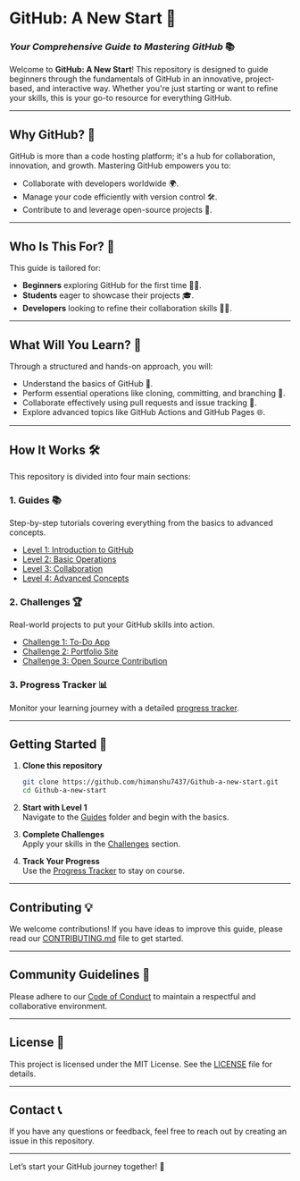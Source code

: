 
# **GitHub: A New Start** 🚀  
### *Your Comprehensive Guide to Mastering GitHub* 📚  

Welcome to **GitHub: A New Start**! This repository is designed to guide beginners through the fundamentals of GitHub in an innovative, project-based, and interactive way. Whether you're just starting or want to refine your skills, this is your go-to resource for everything GitHub.  

---

## **Why GitHub?** 🤔  
GitHub is more than a code hosting platform; it's a hub for collaboration, innovation, and growth. Mastering GitHub empowers you to:  
- Collaborate with developers worldwide 🌍.  
- Manage your code efficiently with version control 🛠️.  
- Contribute to and leverage open-source projects 🤝.  

---

## **Who Is This For?** 👥  
This guide is tailored for:  
- **Beginners** exploring GitHub for the first time 👨‍💻.  
- **Students** eager to showcase their projects 🎓.  
- **Developers** looking to refine their collaboration skills 👩‍💻.  

---

## **What Will You Learn?** 📖  
Through a structured and hands-on approach, you will:  
- Understand the basics of GitHub 🔑.  
- Perform essential operations like cloning, committing, and branching 🔄.  
- Collaborate effectively using pull requests and issue tracking 🔧.  
- Explore advanced topics like GitHub Actions and GitHub Pages 🌐.  

---

## **How It Works** 🛠️  
This repository is divided into four main sections:  

### 1. **Guides** 📚  
Step-by-step tutorials covering everything from the basics to advanced concepts.  
- [Level 1: Introduction to GitHub](./Guides/level-1_Intro-to-Github)  
- [Level 2: Basic Operations](./Guides/Level-2_Basic-Operations/)  
- [Level 3: Collaboration](./Guides/Level-3_Collaboration/)  
- [Level 4: Advanced Concepts](./Guides/Level-4_Advanced-Concepts/)  

### 2. **Challenges** 🏆  
Real-world projects to put your GitHub skills into action.  
- [Challenge 1: To-Do App](./Challenges/Challenge-1_Todo-App/)  
- [Challenge 2: Portfolio Site](./Challenges/Challenge-2_Portfolio-Site/)  
- [Challenge 3: Open Source Contribution](./Challenges/Challenge-3_Open-Source-Contribution/)  

### 3. **Progress Tracker** 📊  
Monitor your learning journey with a detailed [progress tracker](./progress-tracker.md).  

---

## **Getting Started** 🔰  

1. **Clone this repository**  
   ```bash
   git clone https://github.com/himanshu7437/Github-a-new-start.git
   cd Github-a-new-start
   ```

2. **Start with Level 1**  
   Navigate to the [Guides](./Guides/) folder and begin with the basics.

3. **Complete Challenges**  
   Apply your skills in the [Challenges](./Challenges/) section.

4. **Track Your Progress**  
   Use the [Progress Tracker](./progress-tracker.md) to stay on course.

---

## **Contributing** 💡
We welcome contributions! If you have ideas to improve this guide, please read our [CONTRIBUTING.md](./CONTRIBUTING.md) file to get started.  

---

## **Community Guidelines** 🤝
Please adhere to our [Code of Conduct](./CODE_OF_CONDUCT.md) to maintain a respectful and collaborative environment.  

---

## **License** 📜
This project is licensed under the MIT License. See the [LICENSE](./License) file for details.  

---

## **Contact** 📞
If you have any questions or feedback, feel free to reach out by creating an issue in this repository.  

---

Let’s start your GitHub journey together! 🚀  
